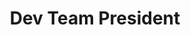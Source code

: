 ---
name: "Alyssa Tadeo"
group: "dev board"
title: "Dev Team President"
graduating_year: 2023
img: "atadeo.jpg"
github: "ajtadeo"
email: "alyssajtadeo@gmail.com"
pronouns: "she/her"
---